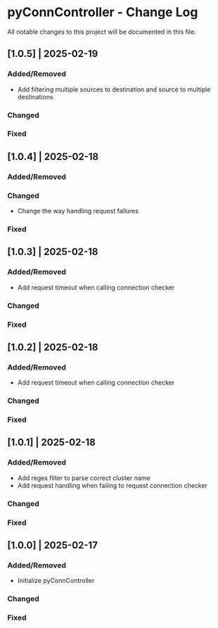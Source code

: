 # pyConnController - Change Log
All notable changes to this project will be documented in this file.

## [1.0.5] | 2025-02-19
### Added/Removed
- Add filtering multiple sources to destination and source to multiple destinations
### Changed
### Fixed

## [1.0.4] | 2025-02-18
### Added/Removed
### Changed
- Change the way handling request failures
### Fixed

## [1.0.3] | 2025-02-18
### Added/Removed
- Add request timeout when calling connection checker
### Changed
### Fixed

## [1.0.2] | 2025-02-18
### Added/Removed
- Add request timeout when calling connection checker
### Changed
### Fixed

## [1.0.1] | 2025-02-18
### Added/Removed
- Add regex filter to parse correct cluster name
- Add request handling when failing to request connection checker
### Changed
### Fixed

## [1.0.0] | 2025-02-17
### Added/Removed
- Initialize pyConnController
### Changed
### Fixed